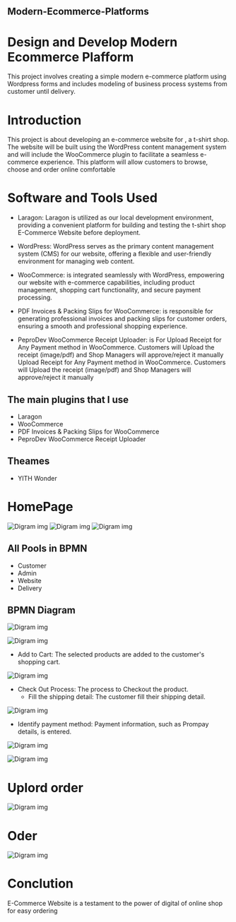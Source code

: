 ## Modern-Ecommerce-Platforms
# Design and Develop Modern Ecommerce Plafform
 This project involves creating a simple modern e-commerce platform using Wordpress forms and includes modeling of business process systems from customer until delivery.
 
# Introduction
 This project is about developing an e-commerce website for , a t-shirt shop. The website will be built using the WordPress content management system and will include the WooCommerce plugin to facilitate a seamless e-commerce experience. This platform will allow customers to browse, choose and order online comfortable



# Software and Tools Used
- Laragon: Laragon is utilized as our local development environment, providing a convenient platform for building and testing the t-shirt shop E-Commerce Website before deployment.

- WordPress: WordPress serves as the primary content management system (CMS) for our website, offering a flexible and user-friendly environment for managing web content.

- WooCommerce: is integrated seamlessly with WordPress, empowering our website with e-commerce capabilities, including product management, shopping cart functionality, and secure payment processing.

- PDF Invoices & Packing Slips for WooCommerce: is responsible for generating professional invoices and packing slips for customer orders, ensuring a smooth and professional shopping experience.

- PeproDev WooCommerce Receipt Uploader: is For   Upload Receipt for Any Payment method in WooCommerce. Customers will Upload the receipt (image/pdf) and Shop Managers will approve/reject it manually
Upload Receipt for Any Payment method in WooCommerce. Customers will Upload the receipt (image/pdf) and Shop Managers will approve/reject it manually



## The main plugins that I use 
- Laragon
- WooCommerce
- PDF Invoices & Packing Slips for WooCommerce
-  PeproDev WooCommerce Receipt Uploader 

## Theames
- YITH Wonder
  
# HomePage
![Digram img](img/1.png)
![Digram img](img/2.png)
![Digram img](img/3.png)


## All Pools in BPMN
- Customer
- Admin
- Website
- Delivery

## BPMN Diagram
![Digram img](img/paradigram.png)




![Digram img](img/4.png)

  - Add to Cart: The selected products are added to the customer's shopping cart.

![Digram img](img/5.png)

- Check Out Process: The process to Checkout the product.
   - Fill the shipping detail: The customer fill their shipping detail.

![Digram img](img/6.png)

 - Identify payment method: Payment information, such as Prompay details, is entered.

![Digram img](img/8.png)

![Digram img](img/7.png)

# Uplord order
![Digram img](img/Slip.png)

# Oder
![Digram img](img/order.png)

# Conclution
E-Commerce Website is a testament to the power of digital of online shop  for easy ordering
